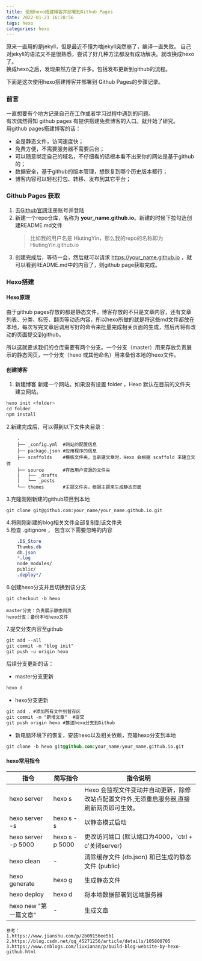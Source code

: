 ```yaml
---
title: 使用hexo搭建博客并部署到Github Pages
date: 2022-01-21 16:28:56
tags: hexo
categories: hexo
---
```


原来一直用的是jekyll，但是最近不懂为啥jekyll突然崩了，编译一直失败。
自己对jekyll的语法又不是很熟悉，尝试了好几种方法都没有成功解决。就改换成hexo了。  
换成hexo之后，发现果然方便了许多。包括发布更新到github的流程。

下面是这次使用hexo搭建博客并部署到 Github Pages的步骤记录。

<!-- more -->

### 前言
一直想要有个地方记录自己在工作或者学习过程中遇到的问题。  
有次偶然得知 github pages 有提供搭建免费博客的入口。就开始了研究。  
用github pages搭建博客的话：
- 全是静态文件，访问速度快；
- 免费方便，不需要服务器不需要后台；
- 可以随意绑定自己的域名，不仔细看的话根本看不出来你的网站是基于github的；
- 数据安全，基于github的版本管理，想恢复到哪个历史版本都行；
- 博客内容可以轻松打包、转移、发布到其它平台；

### Github Pages 获取
1. 去[Github官网](https://github.com/)注册账号并登陆
2. 新建一个repo仓库，名称为 **your_name.github.io**。新建的时候下拉勾选创建README.md文件
    >比如我的用户名是 HiutingYin，那么我的repo的名称即为 HiutingYin.github.io
3. 创建完成后，等待一会，然后就可以请求 https://your_name.github.io ，就可以看到README.md中的内容了，则github page获取完成。

### Hexo搭建
#### Hexo原理
由于github pages存放的都是静态文件，博客存放的不只是文章内容，还有文章列表、分类、标签、翻页等动态内容，所以hexo所做的就是将这些md文件都放在本地，每次写完文章后调用写好的命令来批量完成相关页面的生成，然后再将有改动的页面提交到github。

所以这就要求我们的仓库需要有两个分支。一个分支（master）用来存放负责展示的静态网页，一个分支（hexo 或其他命名）用来备份本地的hexo文件。

#### 创建博客
1. 新建博客
新建一个网站。如果没有设置 folder ，Hexo 默认在目前的文件夹建立网站。
```sass
hexo init <folder>
cd folder
npm install
```

2.新建完成后，可以得到以下文件夹目录：
```
    .
    ├── _config.yml  #网站的配置信息
    ├── package.json #应用程序的信息
    ├── scaffolds    #模版文件夹，当新建文章时，Hexo 会根据 scaffold 来建立文件
    ├── source       #存放用户资源的文件夹
    |   ├── _drafts
    |   └── _posts
    └── themes       #主题文件夹，根据主题来生成静态页面
```
3.克隆刚刚新建的github项目到本地
```
git clone git@github.com:your_name/your_name.github.io.git
``` 

4.将刚刚新建的blog相关文件全部复制到该文件夹  
5.检查 .gitignore ， 包含以下需要忽略的内容
```sass
    .DS_Store
    Thumbs.db
    db.json
    *.log
    node_modules/
    public/
    .deploy*/
```
6.创建hexo分支并且切换到该分支
```sass
git checkout -b hexo
```

    master分支：负责展示静态网页
    hexo分支：备份本地hexo文件
    
7.提交分支内容至github
```sass
git add --all
git commit -m "blog init"
git push -u origin hexo
```
后续分支更新的话：
- master分支更新
```sass
hexo d
```

- hexo分支更新  
```sass
git add . #添加所有文件到暂存区
git commit -m "新增文章"  #提交
git push origin hexo #推送hexo分支到Github
```

- 新电脑环境下的恢复，安装hexo以及相关依赖，克隆hexo分支到本地
```sass
git clone -b hexo git@github.com:your_name/your_name.github.io.git
```

#### hexo常用指令
|  指令   | 简写指令  |  指令说明    |
|  ----  | ----  |----   |
| hexo server  | hexo s |Hexo 会监视文件变动并自动更新，除修改站点配置文件外,无须重启服务器,直接刷新网页即可生效。|
| hexo server -s  | hexo s -s |以静态模式启动|
| hexo server -p 5000  | hexo s -p 5000 |更改访问端口 (默认端口为4000，'ctrl + c'关闭server)|
| hexo clean  | - |清除缓存文件 (db.json) 和已生成的静态文件 (public)|
| hexo generate  | hexo g |生成静态文件|
|hexo deploy |hexo d|将本地数据部署到远端服务器|
|hexo new "第一篇文章"|-|生成文章|


```
参考：
1.https://www.jianshu.com/p/2b09156ee5b1
2.https://blog.csdn.net/qq_45271256/article/details/105800705
3.https://www.cnblogs.com/liuxianan/p/build-blog-website-by-hexo-github.html
```